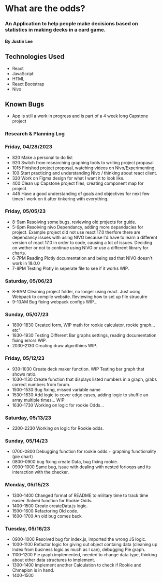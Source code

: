 # What are the odds?

### An Application to help people make decisions based on statistics in making decks in a card game.

#### By Justin Lee 

## Technologies Used
* React
* JavaScript
* HTML 
* React Bootstrap
* Nivo

## Known Bugs
* App is still a work in progress and is part of a 4 week long Capstone project


### Research & Planning Log
### Friday, 04/28/2023
* 820 Make a personal to do list
* 920 Switch from researching graphing tools to writing project propasal
* 1015 Finished project proposal, watching videos on Nivo/Experimenting.
* 100 Start practicing and understanding Nivo / thinking about react client.
* 320 Work on Figma design for what I want it to look like.
* 400 Clean up Capstone project files, creating component map for project.
* 445 Have a good understanding of goals and objectives for next few times I work on it after tinkering with everything.

### Friday, 05/05/23
* 8-9am Resolving some bugs, reviewing old projects for guide.
* 5-6pm Resolving nivo Dependancy, adding more depandacies for project.
Example project did not use react 17.0 therfore there are dependancy issues with using NIVO because I'd have to learn a different version of react 17.0 in order to code, causing a lot of issues. Deciding on wether or not to continue using NIVO or use a different library for charts.
* 6-7PM Reading Plotly documentation and being sad that NIVO doesn't work in 18.0.0
* 7-8PM Testing Plotly in seperate file to see if it works WIP.

### Saturday, 05/06/23

* 8-9AM Cleaning project folder, no longer using react. Just using Webpack to compile website. Reviewing how to set up file strucutre
* 9-10AM Bug fixing webpack configs WIP...

### Sunday, 05/07/23

* 1800-1830 Created form, WIP math for rookie calculator, rookie graph... etc"
* 1830-1930 Testing Different Bar graphs settings, reading documentation fixing errors WIP.
* 2030-2130 Creating draw algorithims WIP.

### Friday, 05/12/23
* 930-1030 Create deck maker function. WIP Testing bar graph that shows ratio. 
* 1030-1130 Create function that displays listed numbers in a graph, grabs correct numbers from forum.
* 1500-1530 Bug fixing, missed variable name 
* 1530-1630 Add logic to cover edge cases,  adding logic to shuffle an array multiple times... WIP
* 1630-1730 Working on logic for rookie Odds...

### Saturday, 05/13/23
* 2200-2230 Working on logic for Rookie odds.

### Sunday, 05/14/23
* 0700-0800 Debugging function for rookie odds + graphing functionality (pie chart)
* 0800-0900 bug fixing create Data, bug fixing rookie.
* 0900-1000 Same bug, issue with dealing with nested forloops and its interaction with the checker.

### Monday, 05/15/23 
* 1300-1400 Changed format of README to military time to track time easier. Solved function for Rookie Odds.
* 1400-1500 Create createData.js logic.
* 1500-1600 Refactoring Old code.
* 1600-1700 An old bug comes back

### Tuesday, 05/16/23

* 0900-1000 Resolved bug for index.js, imported the wrong JS logic.
* 1000-1100 Refactor logic for giving out object containg data (cleaning up Index from business logic as much as I can), debugging Pie graph.
* 1100-1200 Pie graph implemented, needed to change data type, thinking about other data structures to implement.
* 1300-1400 Implement another Calculation to check if Rookie and Chmapion is in hand.
* 1400-1500 
